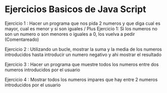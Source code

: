 # Ejercicios Basicos de Java Script

Ejercicio 1 : 
Hacer un programa que nos pida 2 numeros y que diga cual es mayor, cual es menor y si son iguales /
Plus Ejercicio 1: Si los numeros no son un numero o son menores o iguales a 0, los vuelva a pedir (Comentareado)

Ejercicio 2 :
Utilizando un bucle, mostrar la suma y la media de los numeros introducidos hasta introducir un numero negativo y ahi mostrar el resultado

Ejercicio 3 : 
Hacer un programa que muestre todos los numeros entre dos numeros introducidos por el usuario

Ejercicio 4 : 
Mostrar todos los numeros impares que hay entre 2 numeros introducidos por el usuario